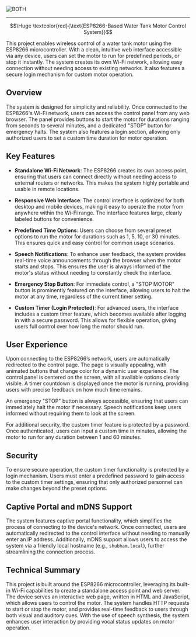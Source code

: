 ![BOTH](https://github.com/user-attachments/assets/ba994fc9-426e-4db0-a092-e3e9b7206909)



---





$$\Huge \textcolor{red}{\text{ESP8266-Based Water Tank Motor Control System}}$$




This project enables wireless control of a water tank motor using the ESP8266 microcontroller. With a clean, intuitive web interface accessible via any device, users can set the motor to run for predefined periods, or stop it instantly. The system creates its own Wi-Fi network, allowing easy connection without needing access to existing networks. It also features a secure login mechanism for custom motor operation.

## Overview

The system is designed for simplicity and reliability. Once connected to the ESP8266's Wi-Fi network, users can access the control panel from any web browser. The panel provides buttons to start the motor for durations ranging from seconds to several minutes, and a dedicated "STOP" button for emergency halts. The system also features a login section, allowing only authorized users to set a custom time duration for motor operation.




## Key Features

- **Standalone Wi-Fi Network**: The ESP8266 creates its own access point, ensuring that users can connect directly without needing access to external routers or networks. This makes the system highly portable and usable in remote locations.
  
- **Responsive Web Interface**: The control interface is optimized for both desktop and mobile devices, making it easy to operate the motor from anywhere within the Wi-Fi range. The interface features large, clearly labeled buttons for convenience.

- **Predefined Time Options**: Users can choose from several preset options to run the motor for durations such as 1, 5, 10, or 30 minutes. This ensures quick and easy control for common usage scenarios.

- **Speech Notifications**: To enhance user feedback, the system provides real-time voice announcements through the browser when the motor starts and stops. This ensures the user is always informed of the motor's status without needing to constantly check the interface.

- **Emergency Stop Button**: For immediate control, a "STOP MOTOR" button is prominently featured on the interface, allowing users to halt the motor at any time, regardless of the current timer setting.

- **Custom Timer (Login Protected)**: For advanced users, the interface includes a custom timer feature, which becomes available after logging in with a secure password. This allows for flexible operation, giving users full control over how long the motor should run.

## User Experience

Upon connecting to the ESP8266’s network, users are automatically redirected to the control page. The page is visually appealing, with animated buttons that change color for a dynamic user experience. The control panel is centered on the screen, with all available options clearly visible. A timer countdown is displayed once the motor is running, providing users with precise feedback on how much time remains.

An emergency "STOP" button is always accessible, ensuring that users can immediately halt the motor if necessary. Speech notifications keep users informed without requiring them to look at the screen.

For additional security, the custom timer feature is protected by a password. Once authenticated, users can input a custom time in minutes, allowing the motor to run for any duration between 1 and 60 minutes.

## Security

To ensure secure operation, the custom timer functionality is protected by a login mechanism. Users must enter a predefined password to gain access to the custom timer settings, ensuring that only authorized personnel can make changes beyond the preset options.

## Captive Portal and mDNS Support

The system features captive portal functionality, which simplifies the process of connecting to the device's network. Once connected, users are automatically redirected to the control interface without needing to manually enter an IP address. Additionally, mDNS support allows users to access the system via a friendly local hostname (e.g., `shubham.local`), further streamlining the connection process.

## Technical Summary

This project is built around the ESP8266 microcontroller, leveraging its built-in Wi-Fi capabilities to create a standalone access point and web server. The device serves an interactive web page, written in HTML and JavaScript, which allows users to control the motor. The system handles HTTP requests to start or stop the motor, and provides real-time feedback to users through both visual and auditory cues. With the use of speech synthesis, the system enhances user interaction by providing vocal status updates on motor operation.
